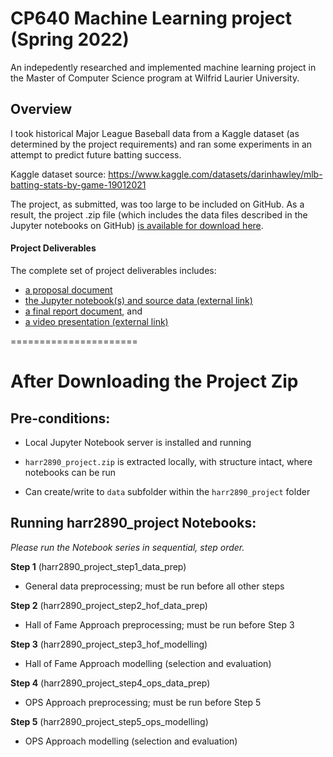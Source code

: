 # CP640 Machine Learning project (Spring 2022)

An indepedently researched and implemented machine learning project in the Master of Computer Science program at Wilfrid Laurier University.

## Overview

I took historical Major League Baseball data from a Kaggle dataset (as determined by the project requirements) and ran some experiments in an attempt to predict future batting success.

Kaggle dataset source: https://www.kaggle.com/datasets/darinhawley/mlb-batting-stats-by-game-19012021

The project, as submitted, was too large to be included on GitHub. As a result, the project .zip file (which includes the data files described in the Jupyter notebooks on GitHub) [is available for download here](https://donnajharris.xyz/cp640s22fp/harr2890_project.zip).

#### Project Deliverables

The complete set of project deliverables includes:

- [a proposal document](https://github.com/donnajharris/cp640_project/blob/main/deliverables/cp640_proposal_DonnaHarris.pdf)
- [the Jupyter notebook(s) and source data (external link)](https://donnajharris.xyz/cp640s22fp/harr2890_project.zip)
- [a final report document](https://github.com/donnajharris/cp640_project/blob/main/deliverables/harr2890_project_report.pdf), and
- [a video presentation (external link)](https://youtu.be/etkXKaxtyuI)

======================

# After Downloading the Project Zip

## Pre-conditions:

- Local Jupyter Notebook server is installed and running

- `harr2890_project.zip` is extracted locally, with structure intact, where notebooks can be run

- Can create/write to `data` subfolder within the `harr2890_project` folder

## Running harr2890_project Notebooks:

_Please run the Notebook series in sequential, step order._

**Step 1** (harr2890_project_step1_data_prep)

- General data preprocessing; must be run before all other steps

**Step 2** (harr2890_project_step2_hof_data_prep)

- Hall of Fame Approach preprocessing; must be run before Step 3

**Step 3** (harr2890_project_step3_hof_modelling)

- Hall of Fame Approach modelling (selection and evaluation)

**Step 4** (harr2890_project_step4_ops_data_prep)

- OPS Approach preprocessing; must be run before Step 5

**Step 5** (harr2890_project_step5_ops_modelling)

- OPS Approach modelling (selection and evaluation)
